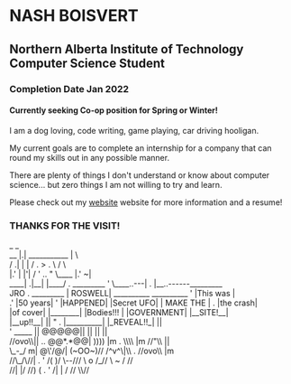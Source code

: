 # NASH BOISVERT

## Northern Alberta Institute of Technology Computer Science Student

### Completion Date Jan 2022

#### Currently seeking Co-op position for Spring or Winter!

<p>I am a dog loving, code writing, game playing, car driving hooligan.</p>
<p>My current goals are to complete an internship for a company that can round my skills out in any possible manner.</p>
<p>There are plenty of things I don't understand or know about computer science... but zero things I am not willing to try and learn.</p>

<p>Please check out my <a href="https://nastronaut.netlify.app">website</a> website for more information and a resume!</p>

### THANKS FOR THE VISIT!

<p>            _                                      _<br>
      __   |.|       ___________                  | \<br>
     / .|  | |      /  .  > .   \                /   \<br>
    |.' |  |'|     / '  ..  "    \____          |.' ~|<br>
____|  .|__| |____/ .  _________ '    \____..---| .  |__..------_________<br>
JRO .   _________     | ROSWELL|   __________   __________  '  |This was |<br>
 .'     |50 years|  ' |HAPPENED|  |Secret UFO| | MAKE THE |  . |the crash|<br>
        |of cover|    |________|  |Bodies!!! | |GOVERNMENT|    |__SITE!__|<br>
        |__up!!__|        ||  " . |__________| |_REVEAL!!_|        ||<br>
  '   _____ ||       @@@@@||          ||           ||              ||<br>
     //ovo\\||   .. @@*.*@@|     )))) |m .    \\\\ |m       //"\\  ||<br>
      \_-_/ m|       @\'/@/|    (~OO~)//      /^v^\|\\  .  //ovo\\ |m<br>
     //\_/\//| .  '  /( )/       \--///       \ o /_//      \ ~ /  //<br>
    //|   |/        //) (  . '  /|  |         /             //  \\//<br></p>